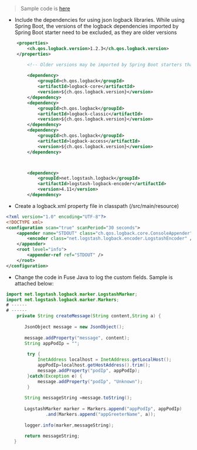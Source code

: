 > Sample code is [here](https://github.com/rajiv-ranjan/spring-boot-cxf-jaxrs)

* Include the dependencies for using json logback libraries. While using Spring Boot, the versions of the logback dependencies imported by Spring Boot starter need to be excluded, as they are older versions

```xml
    <properties>
        <ch.qos.logback.version>1.2.3</ch.qos.logback.version>
    </properties>

        <!-- Older versions may be imported by Spring Boot starters that haven't been tested with 4.11 -->
        
        <dependency>
            <groupId>ch.qos.logback</groupId>
            <artifactId>logback-core</artifactId>
            <version>${ch.qos.logback.version}</version>
        </dependency>
        <dependency>
            <groupId>ch.qos.logback</groupId>
            <artifactId>logback-classic</artifactId>
            <version>${ch.qos.logback.version}</version>
        </dependency>
        <dependency>
            <groupId>ch.qos.logback</groupId>
            <artifactId>logback-access</artifactId>
            <version>${ch.qos.logback.version}</version>
        </dependency>



        <dependency>
            <groupId>net.logstash.logback</groupId>
            <artifactId>logstash-logback-encoder</artifactId>
            <version>4.11</version>
        </dependency>
```

* Create a logback.xml property file in classpath (/src/main/resource)
```xml
<?xml version="1.0" encoding="UTF-8"?>
<!DOCTYPE xml>
<configuration scan="true" scanPeriod="30 seconds">
    <appender name="STDOUT" class="ch.qos.logback.core.ConsoleAppender">
        <encoder class="net.logstash.logback.encoder.LogstashEncoder" />
    </appender>
    <root level="info">
        <appender-ref ref="STDOUT" />
    </root>
</configuration>
```

* Change the code in Fuse Java to log the custom fields. Sample is attached below:

```java
import net.logstash.logback.marker.LogstashMarker;
import net.logstash.logback.marker.Markers;
# ------
# ------
    private String createMessage(String content,String a) {
       
       JsonObject message = new JsonObject();
       
       message.addProperty("message", content);
       String appPodIp = "";
       
        try {
            InetAddress localhost = InetAddress.getLocalHost();
            appPodIp=localhost.getHostAddress().trim();
            message.addProperty("podIp", appPodIp);
        }catch(Exception e) {
            message.addProperty("podIp", "Unknown");
        }
       
       String messageString =message.toString();
       
       LogstashMarker marker = Markers.append("appPodIp", appPodIp)
               .and(Markers.append("appGreeterName", a));
       
       logger.info(marker,messageString);
       
       return messageString;
   }
```

